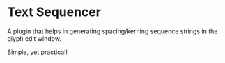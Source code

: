 # Text Sequencer



A plugin that helps in generating spacing/kerning sequence strings in the glyph edit window.

Simple, yet practical!